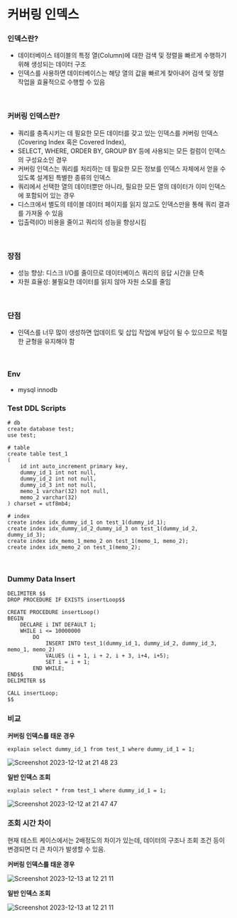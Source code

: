 # 커버링 인덱스

### 인덱스란?

- 데이터베이스 테이블의 특정 열(Column)에 대한 검색 및 정렬을 빠르게 수행하기 위해 생성되는 데이터 구조
- 인덱스를 사용하면 데이터베이스는 해당 열의 값을 빠르게 찾아내어 검색 및 정렬 작업을 효율적으로 수행할 수 있음

<br>

### 커버링 인덱스란?

- 쿼리를 충족시키는 데 필요한 모든 데이터를 갖고 있는 인덱스를 커버링 인덱스 (Covering Index 혹은 Covered Index),
- SELECT, WHERE, ORDER BY, GROUP BY 등에 사용되는 모든 컬럼이 인덱스의 구성요소인 경우
- 커버링 인덱스는 쿼리를 처리하는 데 필요한 모든 정보를 인덱스 자체에서 얻을 수 있도록 설계된 특별한 종류의 인덱스
- 쿼리에서 선택한 열의 데이터뿐만 아니라, 필요한 모든 열의 데이터가 이미 인덱스에 포함되어 있는 경우
- 디스크에서 별도의 테이블 데이터 페이지를 읽지 않고도 인덱스만을 통해 쿼리 결과를 가져올 수 있음
- 입출력(IO) 비용을 줄이고 쿼리의 성능을 향상시킴

<br>

### 장점

- 성능 향상: 디스크 I/O를 줄이므로 데이터베이스 쿼리의 응답 시간을 단축
- 자원 효율성: 불필요한 데이터를 읽지 않아 자원 소모를 줄임

<br>

### 단점

- 인덱스를 너무 많이 생성하면 업데이트 및 삽입 작업에 부담이 될 수 있으므로 적절한 균형을 유지해야 함


<br>



### Env

- mysql innodb





### Test DDL Scripts

```
# db
create database test;
use test;

# table
create table test_1
(
    id int auto_increment primary key,
    dummy_id_1 int not null,
    dummy_id_2 int not null,
    dummy_id_3 int not null,
    memo_1 varchar(32) not null,
    memo_2 varchar(32)
) charset = utf8mb4;

# index
create index idx_dummy_id_1 on test_1(dummy_id_1);
create index idx_dummy_id_2_dummy_id_3 on test_1(dummy_id_2, dummy_id_3);
create index idx_memo_1_memo_2 on test_1(memo_1, memo_2);
create index idx_memo_2 on test_1(memo_2);
```



<br>



### Dummy Data Insert

```
DELIMITER $$
DROP PROCEDURE IF EXISTS insertLoop$$

CREATE PROCEDURE insertLoop()
BEGIN
    DECLARE i INT DEFAULT 1;
    WHILE i <= 10000000
        DO
            INSERT INTO test_1(dummy_id_1, dummy_id_2, dummy_id_3, memo_1, memo_2)
            VALUES (i + 1, i + 2, i + 3, i+4, i+5);
            SET i = i + 1;
        END WHILE;
END$$
DELIMITER $$

CALL insertLoop;
$$
```


### 비교

**커버링 인덱스를 태운 경우**

```
explain select dummy_id_1 from test_1 where dummy_id_1 = 1;
```

![Screenshot 2023-12-12 at 21 48 23](https://github.com/DongGeon0908/goofy-warehouse/assets/50691225/be0dd1d3-c77c-481d-86e2-f8e662c7788f)

**일반 인덱스 조회**

```
explain select * from test_1 where dummy_id_1 = 1;
```

![Screenshot 2023-12-12 at 21 47 47](https://github.com/DongGeon0908/goofy-warehouse/assets/50691225/0dfbbc05-a6d9-4f11-b304-ad9778ffc2c9)

### 조회 시간 차이

현재 테스트 케이스에서는 2배정도의 차이가 있는데, 데이터의 구조나 조회 조건 등이 변경되면 더 큰 차이가 발생할 수 있음.

**커버링 인덱스를 태운 경우**

![Screenshot 2023-12-13 at 12 21 11](https://github.com/DongGeon0908/goofy-warehouse/assets/50691225/da3da329-3429-4e8e-8dec-0c5cb46248a6)

**일반 인덱스 조회**

![Screenshot 2023-12-13 at 12 21 11](https://github.com/DongGeon0908/goofy-warehouse/assets/50691225/efa31d36-6425-43e2-8b35-595b3e63b3c2)

